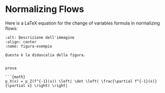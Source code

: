 # Normalizing Flows

Here is a LaTeX equation for the change of variables formula in normalizing flows:

```{figure} ../images/normalizing_flow.png
:alt: Descrizione dell'immagine
:align: center
:name: figura-esempio

Questa è la didascalia della figura.


prova

```{math}
p_X(x) = p_Z(f^{-1}(x)) \left| \det \left( \frac{\partial f^{-1}(x)}{\partial x} \right) \right|
```
